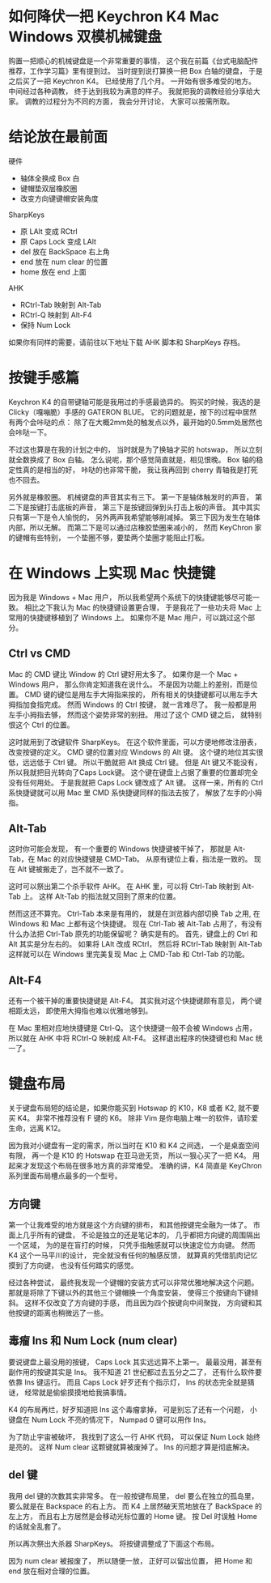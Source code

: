 # 如何降伏一把 Keychron K4 Mac Windows 双模机械键盘

购置一把顺心的机械键盘是一个非常重要的事情，
这个我在前篇《台式电脑配件推荐，工作学习篇》里有提到过。
当时提到说打算换一把 Box 白轴的键盘，
于是之后买了一把 Keychron K4。
已经使用了几个月。
一开始有很多难受的地方。
中间经过各种调教，
终于达到我较为满意的样子。
我就把我的调教经验分享给大家。
调教的过程分为不同的方面，
我会分开讨论，
大家可以按需所取。

# 结论放在最前面
硬件
- 轴体全换成 Box 白
- 键帽垫双层橡胶圈
- 改变方向键键帽安装角度

SharpKeys
- 原 LAlt 变成 RCtrl
- 原 Caps Lock 变成 LAlt
- del 放在 BackSpace 右上角
- end 放在 num clear 的位置
- home 放在 end 上面

AHK
- RCtrl-Tab 映射到 Alt-Tab
- RCtrl-Q 映射到 Alt-F4
- 保持 Num Lock

如果你有同样的需要，请前往以下地址下载 AHK 脚本和 SharpKeys 存档。

# 按键手感篇

Keychron K4 的自带键轴可能是我用过的手感最诡异的。
购买的时候，我选的是 Clicky（嘎嘣脆）手感的 GATERON BLUE。
它的问题就是，按下的过程中居然有两个会咔哒的点：
除了在大概2mm处的触发点以外，最开始的0.5mm处居然也会咔哒一下。

不过这也算是在我的计划之中的，
当时就是为了换轴才买的 hotswap，
所以立刻就全数换成了 Box 白轴。
怎么说呢，那个感觉简直就是，相见恨晚。
Box 轴的稳定性真的是相当的好，
咔哒的也非常干脆，
我让我再回到 cherry 青轴我是打死也不回去。

另外就是橡胶圈。
机械键盘的声音其实有三下。
第一下是轴体触发时的声音，
第二下是按键打击底板的声音，
第三下是按键回弹到头打击上板的声音。
其中其实只有第一下是令人愉悦的，
另外两声我希望能够削减掉。
第三下因为发生在轴体内部，所以无解。
而第二下是可以通过店橡胶垫圈来减小的，
然而 KeyChron 家的键帽有些特别，
一个垫圈不够，要垫两个垫圈才能阻止打板。

# 在 Windows 上实现 Mac 快捷键

因为我是 Windows + Mac 用户，
所以我希望两个系统下的快捷键能够尽可能一致。
相比之下我认为 Mac 的快捷键设置更合理，
于是我花了一些功夫将 Mac 上常用的快捷键移植到了 Windows 上。
如果你不是 Mac 用户，可以跳过这个部分。

## Ctrl vs CMD

Mac 的 CMD 键比 Window 的 Ctrl 键好用太多了。
如果你是一个 Mac + Windows 用户，
那么你肯定知道我在说什么。
不是因为功能上的差别，而是位置。
CMD 键的键位是用左手大拇指来按的，
所有相关的快捷键都可以用左手大拇指加食指完成。
然而 Windows 的 Ctrl 按键，
就一言难尽了。
我一般都是用左手小拇指去够，
然而这个姿势非常的别扭。
用过了这个 CMD 键之后，
就特别恨这个 Ctrl 的位置。

这时就用到了改键软件 SharpKeys。
在这个软件里面，可以方便地修改注册表，改变按键的定义。
CMD 键的位置对应 Windows 的 Alt 键。
这个键的地位其实很低，远远低于 Ctrl 键。
所以干脆就把 Alt 换成 Ctrl 键。
但是 Alt 键又不能没有，
所以我就把目光转向了Caps Lock键。
这个键在键盘上占据了重要的位置却完全没有任何用处。
于是我就把 Caps Lock 键改成了 Alt 键。
这样一来，所有的 Ctrl 系快捷键就可以用 Mac 里 CMD 系快捷键同样的指法去按了，
解放了左手的小拇指。

## Alt-Tab

这时你可能会发现，
有一个重要的 Windows 快捷键被干掉了，
那就是 Alt-Tab，在 Mac 的对应快捷键是 CMD-Tab。
从原有键位上看，指法是一致的。
现在 Alt 键被搬走了，岂不就不一致了。

这时可以祭出第二个杀手软件 AHK。
在 AHK 里，可以将 Ctrl-Tab 映射到 Alt-Tab 上。
这样 Alt-Tab 的指法就又回到了原来的位置。

然而这还不算完。
Ctrl-Tab 本来是有用的，
就是在浏览器内部切换 Tab 之用,
在 Windows 和 Mac 上都有这个快捷键。
现在 Ctrl-Tab 被 Alt-Tab 占用了，有没有什么办法把 Ctrl-Tab 原先的功能保留呢？
确实是有的。
首先，键盘上的 Ctrl 和 Alt 其实是分左右的。
如果将 LAlt 改成 RCtrl，
然后将 RCtrl-Tab 映射到 Alt-Tab
这样就可以在 Windows 里完美复现 Mac 上 CMD-Tab 和 Ctrl-Tab 的功能。

## Alt-F4

还有一个被干掉的重要快捷键是 Alt-F4。
其实我对这个快捷键颇有意见，
两个键相距太远，
即使用大拇指也难以优雅地够到。

在 Mac 里相对应地快捷键是 Ctrl-Q。
这个快捷键一般不会被 Windows 占用，
所以就在 AHK 中将 RCtrl-Q 映射成 Alt-F4。
这样退出程序的快捷键也和 Mac 统一了。

# 键盘布局

关于键盘布局短的结论是，如果你能买到 Hotswap 的 K10，K8 或者 K2, 就不要买 K4。
非常不推荐没有 F 键的 K6。
除非 Vim 是你电脑上唯一的软件，请珍爱生命，远离 K12。

因为我对小键盘有一定的需求，所以当时在 K10 和 K4 之间选，
一个是桌面空间有限，
再一个是 K10 的 Hotswap 在亚马逊无货，
所以一狠心买了一把 K4。
用起来才发现这个布局在很多地方真的非常难受。
准确的讲，K4 简直是 KeyChron 系列里面布局槽点最多的一个型号。

## 方向键
第一个让我难受的地方就是这个方向键的排布，
和其他按键完全融为一体了。
市面上几乎所有的键盘，
不论是独立的还是笔记本的，
几乎都把方向键的周围隔出一个区域，
为的是在盲打的时候，
只凭手指触感就可以快速定位方向键。
然而 K4 这个一马平川的设计，
完全就没有任何的触感反馈，
就算真的凭借肌肉记忆摸到了方向键，
也没有任何踏实的感觉。

经过各种尝试，
最终我发现一个键帽的安装方式可以非常优雅地解决这个问题。
那就是将除了下键以外的其他三个键帽换一个角度安装，
使得三个按键向下键倾斜。
这样不仅改变了方向键的手感，
而且因为四个按键向中间聚拢，
方向键和其他按键的距离也稍微远了一些。

## 毒瘤 Ins 和 Num Lock (num clear)
要说键盘上最没用的按键，
Caps Lock 其实远远算不上第一。
最最没用，甚至有副作用的按键其实是 Ins。
我不知道 21 世纪都过去五分之二了，
还有什么软件要依靠 Ins 键运行。
而且 Caps Lock 好歹还有个指示灯，
Ins 的状态完全就是猜谜，
经常就是偷偷摸摸地给我搞事情。

K4 的布局再烂，好歹知道把 Ins 这个毒瘤拿掉，
可是别忘了还有一个问题，
小键盘在 Num Lock 不亮的情况下，
Numpad 0 键可以用作 Ins。

为了防止宇宙被破坏，
我找到了这么一行 AHK 代码，
可以保证 Num Lock 始终是亮的。
这样 Num clear 这颗键就算被废掉了。
Ins 的问题才算是彻底解决。

## del 键
我用 del 键的次数其实非常多。
在一般按键布局里，
del 要么在独立的孤岛里，
要么就是在 Backspace 的右上方。
而 K4 上居然破天荒地放在了 BackSpace 的左上方，
而且右上方居然是会移动光标位置的 Home 键。
按 Del 时误触 Home 的话就全乱套了。

所以再次祭出大杀器 SharpKeys。
将按键调整成了下面这个布局。

因为 num clear 被报废了，
所以随便一放，
正好可以留出位置，
把 Home 和 end 放在相对合理的位置。